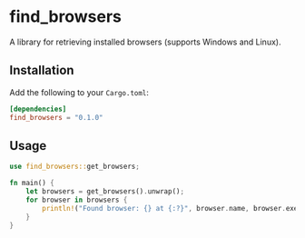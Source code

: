 # find_browsers

A library for retrieving installed browsers (supports Windows and Linux).

## Installation

Add the following to your `Cargo.toml`:

```toml
[dependencies]
find_browsers = "0.1.0"
```

## Usage
```rust
use find_browsers::get_browsers;

fn main() {
    let browsers = get_browsers().unwrap();
    for browser in browsers {
        println!("Found browser: {} at {:?}", browser.name, browser.exec);
    }
}
```
